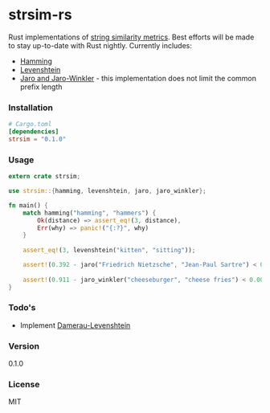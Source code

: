 # strsim-rs

Rust implementations of [string similarity metrics]. Best efforts will be made to stay up-to-date with Rust nightly. Currently includes:
  - [Hamming]
  - [Levenshtein]
  - [Jaro and Jaro-Winkler] - this implementation does not limit the common prefix length

### Installation

```toml
# Cargo.toml
[dependencies]
strsim = "0.1.0"
```

### Usage

```rust
extern crate strsim;

use strsim::{hamming, levenshtein, jaro, jaro_winkler};

fn main() {
    match hamming("hamming", "hammers") {
        Ok(distance) => assert_eq!(3, distance),
        Err(why) => panic!("{:?}", why)
    }
    
    assert_eq!(3, levenshtein("kitten", "sitting"));

    assert!(0.392 - jaro("Friedrich Nietzsche", "Jean-Paul Sartre") < 0.001);
    
    assert!(0.911 - jaro_winkler("cheeseburger", "cheese fries") < 0.001);
}
```

### Todo's

 - Implement [Damerau-Levenshtein]
 
### Version

0.1.0

### License

MIT

[string similarity metrics]:http://en.wikipedia.org/wiki/String_metric
[Damerau-Levenshtein]:http://en.wikipedia.org/wiki/Damerau%E2%80%93Levenshtein_distance
[Jaro and Jaro-Winkler]:http://en.wikipedia.org/wiki/Jaro%E2%80%93Winkler_distance
[Levenshtein]:http://en.wikipedia.org/wiki/Levenshtein_distance
[Hamming]:http://en.wikipedia.org/wiki/Hamming_distance
